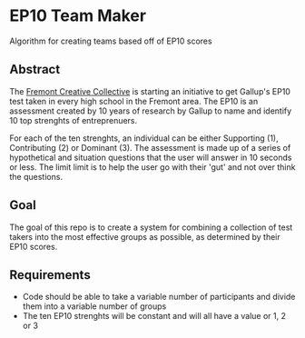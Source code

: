 # EP10 Team Maker
Algorithm for creating teams based off of EP10 scores 

## Abstract
The [Fremont Creative Collective](http://www.fremontcreativecollective.org) is starting an initiative to get Gallup's EP10 test taken in every high school in the Fremont area. The EP10 is an assessment created by 10 years of research by Gallup to name and identify 10 top strenghts of entreprenuers. 

For each of the ten strenghts, an individual can be either Supporting (1), Contributing (2) or Dominant (3). The assessment is made up of a series of hypothetical and situation questions that the user will answer in 10 seconds or less. The limit limit is to help the user go with their 'gut' and not over think the questions.

## Goal
The goal of this repo is to create a system for combining a collection of test takers into the most effective groups as possible, as determined by their EP10 scores.

## Requirements
- Code should be able to take a variable number of participants and divide them into a variable number of groups
- The ten EP10 strenghts will be constant and will all have a value or 1, 2 or 3
